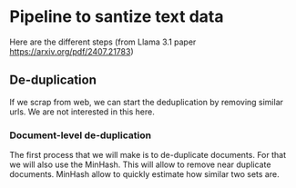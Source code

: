 # Pipeline to santize text data

Here are the different steps (from Llama 3.1 paper https://arxiv.org/pdf/2407.21783)

## De-duplication

If we scrap from web, we can start the deduplication by removing similar urls. We are not interested in this here.

### Document-level de-duplication

The first process that we will make is to de-duplicate documents. For that we will also use the MinHash. This will allow to remove near duplicate documents. MinHash allow to quickly estimate how similar two sets are. 

